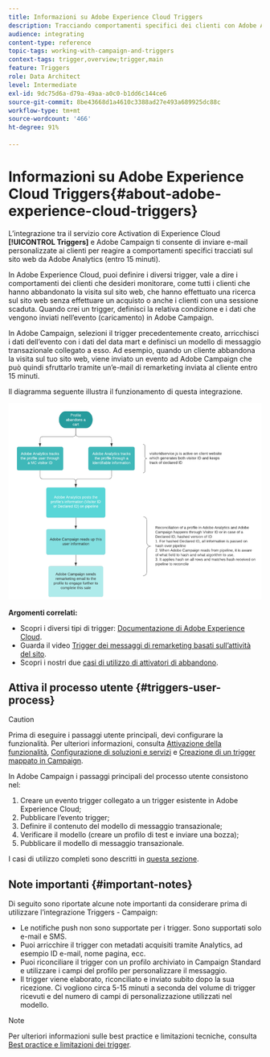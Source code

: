 ```yaml
---
title: Informazioni su Adobe Experience Cloud Triggers
description: Tracciando comportamenti specifici dei clienti con Adobe Analytics, ora puoi inviare e-mail personalizzate ai clienti in Adobe Campaign.
audience: integrating
content-type: reference
topic-tags: working-with-campaign-and-triggers
context-tags: trigger,overview;trigger,main
feature: Triggers
role: Data Architect
level: Intermediate
exl-id: 9dc75d6a-d79a-49aa-a0c0-b1dd6c144ce6
source-git-commit: 8be43668d1a4610c3388ad27e493a689925dc88c
workflow-type: tm+mt
source-wordcount: '466'
ht-degree: 91%

---
```


# Informazioni su Adobe Experience Cloud Triggers{#about-adobe-experience-cloud-triggers}

L’integrazione tra il servizio core Activation di Experience Cloud **[!UICONTROL Triggers]** e Adobe Campaign ti consente di inviare e-mail personalizzate ai clienti per reagire a comportamenti specifici tracciati sul sito web da Adobe Analytics (entro 15 minuti).

In Adobe Experience Cloud, puoi definire i diversi trigger, vale a dire i comportamenti dei clienti che desideri monitorare, come tutti i clienti che hanno abbandonato la visita sul sito web, che hanno effettuato una ricerca sul sito web senza effettuare un acquisto o anche i clienti con una sessione scaduta. Quando crei un trigger, definisci la relativa condizione e i dati che vengono inviati nell’evento (caricamento) in Adobe Campaign.

In Adobe Campaign, selezioni il trigger precedentemente creato, arricchisci i dati dell’evento con i dati del data mart e definisci un modello di messaggio transazionale collegato a esso. Ad esempio, quando un cliente abbandona la visita sul tuo sito web, viene inviato un evento ad Adobe Campaign che può quindi sfruttarlo tramite un’e-mail di remarketing inviata al cliente entro 15 minuti.

Il diagramma seguente illustra il funzionamento di questa integrazione.

![](assets/triggers_diagram.png)

**Argomenti correlati:**

* Scopri i diversi tipi di trigger: [Documentazione di Adobe Experience Cloud](https://experienceleague.adobe.com/docs/core-services/interface/activation/triggers.html).
* Guarda il video [Trigger dei messaggi di remarketing basati sull’attività del sito](https://helpx.adobe.com/it/marketing-cloud/how-to/email-marketing.html#step-two).
* Scopri i nostri due [casi di utilizzo di attivatori di abbandono](../../integrating/using/abandonment-triggers-use-cases.md).

## Attiva il processo utente {#triggers-user-process}

>[!CAUTION]
>
>Prima di eseguire i passaggi utente principali, devi configurare la funzionalità. Per ulteriori informazioni, consulta [Attivazione della funzionalità](../../integrating/using/configuring-triggers-in-experience-cloud.md#activating-the-functionality), [Configurazione di soluzioni e servizi](../../integrating/using/configuring-triggers-in-experience-cloud.md#configuring-solutions-and-services) e [Creazione di un trigger mappato in Campaign](../../integrating/using/using-triggers-in-campaign.md#creating-a-mapped-trigger-in-campaign).

In Adobe Campaign i passaggi principali del processo utente consistono nel:

1. Creare un evento trigger collegato a un trigger esistente in Adobe Experience Cloud;
1. Pubblicare l’evento trigger;
1. Definire il contenuto del modello di messaggio transazionale;
1. Verificare il modello (creare un profilo di test e inviare una bozza);
1. Pubblicare il modello di messaggio transazionale.

I casi di utilizzo completi sono descritti in [questa sezione](../../integrating/using/abandonment-triggers-use-cases.md).

## Note importanti {#important-notes}

Di seguito sono riportate alcune note importanti da considerare prima di utilizzare l’integrazione Triggers - Campaign:

* Le notifiche push non sono supportate per i trigger. Sono supportati solo e-mail e SMS.
* Puoi arricchire il trigger con metadati acquisiti tramite Analytics, ad esempio ID e-mail, nome pagina, ecc.
* Puoi riconciliare il trigger con un profilo archiviato in Campaign Standard e utilizzare i campi del profilo per personalizzare il messaggio.
* Il trigger viene elaborato, riconciliato e inviato subito dopo la sua ricezione. Ci vogliono circa 5-15 minuti a seconda del volume di trigger ricevuti e del numero di campi di personalizzazione utilizzati nel modello.

>[!NOTE]
>
>Per ulteriori informazioni sulle best practice e limitazioni tecniche, consulta [Best practice e limitazioni dei trigger](../../integrating/using/configuring-triggers-in-experience-cloud.md#triggers-best-practices-and-limitations).
